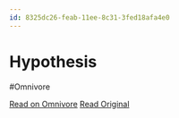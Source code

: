 ```yaml
---
id: 8325dc26-feab-11ee-8c31-3fed18afa4e0
---
```


# Hypothesis
#Omnivore

[Read on Omnivore](https://omnivore.app/me/hypothesis-18ef8de66d3)
[Read Original](https://hypothes.is/a/f_DKhv6pEe6ozW_ZoA7W0Q)

